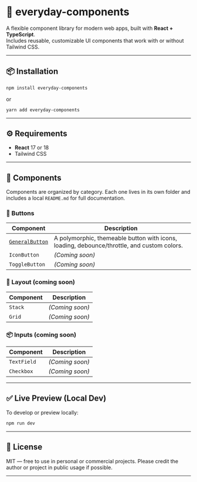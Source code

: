 # 🧩 everyday-components

A flexible component library for modern web apps, built with **React + TypeScript**.  
Includes reusable, customizable UI components that work with or without Tailwind CSS.

---

## 📦 Installation

```bash
npm install everyday-components
````

or

```bash
yarn add everyday-components
```

---

## ⚙️ Requirements

* **React** 17 or 18
* Tailwind CSS
---

## 🧩 Components

Components are organized by category. Each one lives in its own folder and includes a local `README.md` for full documentation.

### 🔘 Buttons

| Component             | Description                                                                                      |
|-----------------------|--------------------------------------------------------------------------------------------------|
| [`GeneralButton`](./src/components/btns/GeneralButton/README.md) | A polymorphic, themeable button with icons, loading, debounce/throttle, and custom colors.              |
| `IconButton`          | *(Coming soon)*                                                                                  |
| `ToggleButton`        | *(Coming soon)*                                                                                  |

### 🧱 Layout (coming soon)

| Component       | Description         |
|-----------------|---------------------|
| `Stack`         | *(Coming soon)*     |
| `Grid`          | *(Coming soon)*     |

### 📦 Inputs (coming soon)

| Component       | Description         |
|-----------------|---------------------|
| `TextField`     | *(Coming soon)*     |
| `Checkbox`      | *(Coming soon)*     |

---

## ✅ Live Preview (Local Dev)

To develop or preview locally:

```bash
npm run dev
```

---

## 📘 License

MIT — free to use in personal or commercial projects.
Please credit the author or project in public usage if possible.

---